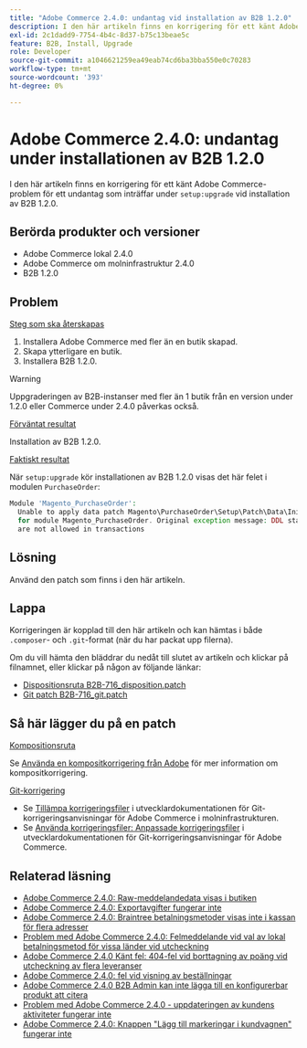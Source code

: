 ```yaml
---
title: "Adobe Commerce 2.4.0: undantag vid installation av B2B 1.2.0"
description: I den här artikeln finns en korrigering för ett känt Adobe Commerce-fel för ett undantag som inträffar under "setup:upgrade" vid installation av B2B 1.2.0.
exl-id: 2c1dadd9-7754-4b4c-8d37-b75c13beae5c
feature: B2B, Install, Upgrade
role: Developer
source-git-commit: a1046621259ea49eab74cd6ba3bba550e0c70283
workflow-type: tm+mt
source-wordcount: '393'
ht-degree: 0%

---
```


# Adobe Commerce 2.4.0: undantag under installationen av B2B 1.2.0

I den här artikeln finns en korrigering för ett känt Adobe Commerce-problem för ett undantag som inträffar under `setup:upgrade` vid installation av B2B 1.2.0.

## Berörda produkter och versioner

* Adobe Commerce lokal 2.4.0
* Adobe Commerce om molninfrastruktur 2.4.0
* B2B 1.2.0

## Problem

<u>Steg som ska återskapas</u>

1. Installera Adobe Commerce med fler än en butik skapad.
1. Skapa ytterligare en butik.
1. Installera B2B 1.2.0.

>[!WARNING]
>
>Uppgraderingen av B2B-instanser med fler än 1 butik från en version under 1.2.0 eller Commerce under 2.4.0 påverkas också.

<u>Förväntat resultat</u>

Installation av B2B 1.2.0.

<u>Faktiskt resultat</u>

När `setup:upgrade` kör installationen av B2B 1.2.0 visas det här felet i modulen `PurchaseOrder`:

```php
Module 'Magento_PurchaseOrder':
  Unable to apply data patch Magento\PurchaseOrder\Setup\Patch\Data\InitPurchaseOrderSalesSequence
  for module Magento_PurchaseOrder. Original exception message: DDL statements
  are not allowed in transactions
```

## Lösning

Använd den patch som finns i den här artikeln.

## Lappa

Korrigeringen är kopplad till den här artikeln och kan hämtas i både `.composer`- och `.git`-format (när du har packat upp filerna).

Om du vill hämta den bläddrar du nedåt till slutet av artikeln och klickar på filnamnet, eller klickar på någon av följande länkar:

* [Dispositionsruta B2B-716\_disposition.patch](assets/B2B-716_composer.patch.zip)
* [Git patch B2B-716\_git.patch](assets/B2B-716_git.patch.zip)

## Så här lägger du på en patch

<u>Kompositionsruta </u>

Se [Använda en kompositkorrigering från Adobe](/help/how-to/general/how-to-apply-a-composer-patch-provided-by-magento.md) för mer information om kompositkorrigering.

<u>Git-korrigering </u>

* Se [Tillämpa korrigeringsfiler](https://devdocs.magento.com/cloud/project/project-patch.html) i utvecklardokumentationen för Git-korrigeringsanvisningar för Adobe Commerce i molninfrastrukturen.
* Se [Använda korrigeringsfiler: Anpassade korrigeringsfiler](https://devdocs.magento.com/guides/v2.4/comp-mgr/patching.html#custom-patches) i utvecklardokumentationen för Git-korrigeringsanvisningar för Adobe Commerce.

## Relaterad läsning

* [Adobe Commerce 2.4.0: Raw-meddelandedata visas i butiken](/help/troubleshooting/storefront/magento-2-4-0-issue-storefront-raw-message-data-display.md)
* [Adobe Commerce 2.4.0: Exportavgifter fungerar inte](/help/troubleshooting/miscellaneous/magento-2-4-0-known-issue-export-tax-rates-does-not-work.md)
* [Adobe Commerce 2.4.0: Braintree betalningsmetoder visas inte i kassan för flera adresser](/help/troubleshooting/payments/magento-2-4-0-braintree-not-in-multiple-addresses-checkout.md)
* [Problem med Adobe Commerce 2.4.0: Felmeddelande vid val av lokal betalningsmetod för vissa länder vid utcheckning](/help/troubleshooting/payments/magento-2-4-0-checkout-error-selecting-local-payments.md)
* [Adobe Commerce 2.4.0 Känt fel: 404-fel vid borttagning av poäng vid utcheckning av flera leveranser](/help/troubleshooting/storefront/magento-2-4-0-404-error-removing-rewards-points-on-multi-shipping-checkout.md)
* [Adobe Commerce 2.4.0: fel vid visning av beställningar](/help/troubleshooting/storefront/magento-2-4-0-known-issue-orders-display-error.md)
* [Adobe Commerce 2.4.0 B2B Admin kan inte lägga till en konfigurerbar produkt att citera](/help/troubleshooting/miscellaneous/magento-2-4-0-b2b-admin-can-t-add-configurable-product-to-quote.md)
* [Problem med Adobe Commerce 2.4.0 - uppdateringen av kundens aktiviteter fungerar inte](/help/troubleshooting/miscellaneous/magento-2-4-0-refresh-on-customer-activities-does-not-work.md)
* [Adobe Commerce 2.4.0: Knappen &quot;Lägg till markeringar i kundvagnen&quot; fungerar inte](/help/troubleshooting/miscellaneous/magento-2-4-0-add-selections-to-my-cart-does-not-work.md)
